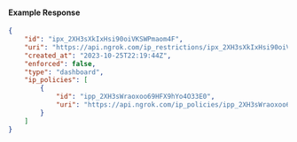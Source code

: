 <!-- Code generated for API Clients. DO NOT EDIT. -->

#### Example Response

```json
{
	"id": "ipx_2XH3sXkIxHsi90oiVKSWPmaom4F",
	"uri": "https://api.ngrok.com/ip_restrictions/ipx_2XH3sXkIxHsi90oiVKSWPmaom4F",
	"created_at": "2023-10-25T22:19:44Z",
	"enforced": false,
	"type": "dashboard",
	"ip_policies": [
		{
			"id": "ipp_2XH3sWraoxoo69HFX9hYo4O33E0",
			"uri": "https://api.ngrok.com/ip_policies/ipp_2XH3sWraoxoo69HFX9hYo4O33E0"
		}
	]
}
```
